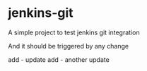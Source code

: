 # jenkins-git
A simple project to test jenkins git integration

And it should be triggered by any change

add - update
add - another update
